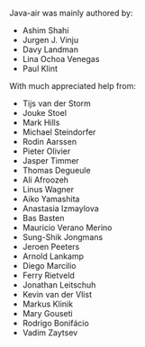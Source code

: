 Java-air was mainly authored by:
*  Ashim Shahi
*  Jurgen J. Vinju
*  Davy Landman
*  Lina Ochoa Venegas
*  Paul Klint

With much appreciated help from:
*  Tijs van der Storm
*  Jouke Stoel
*  Mark Hills
*  Michael Steindorfer
*  Rodin Aarssen
*  Pieter Olivier
*  Jasper Timmer
*  Thomas Degueule
*  Ali Afroozeh
*  Linus Wagner
*  Aiko Yamashita
*  Anastasia Izmaylova
*  Bas Basten
*  Mauricio Verano Merino
*  Sung-Shik Jongmans
*  Jeroen Peeters
*  Arnold Lankamp
*  Diego Marcilio
*  Ferry Rietveld
*  Jonathan Leitschuh
*  Kevin van der Vlist
*  Markus Klinik
*  Mary Gouseti
*  Rodrigo Bonifácio
*  Vadim Zaytsev
